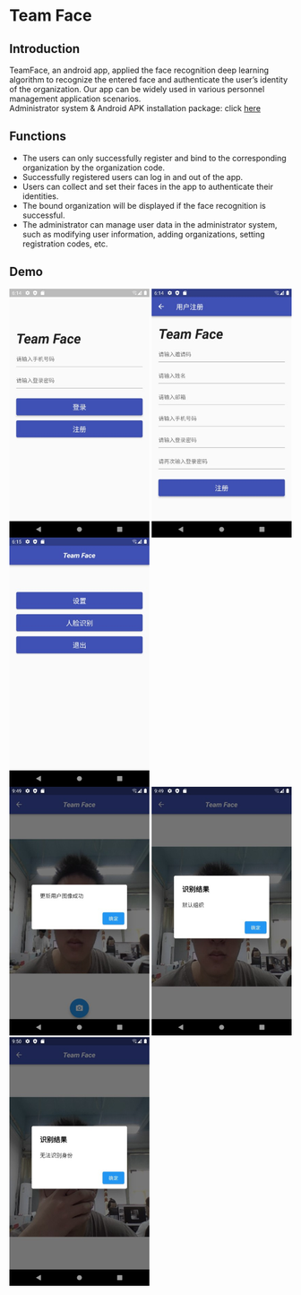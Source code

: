 # Team Face

## Introduction
TeamFace, an android app, applied the face recognition deep learning algorithm to recognize the entered face and authenticate the user’s identity of the organization. Our app can be widely used in various personnel management application scenarios.<br>
Administrator system & Android APK installation package: click [here](http://39.103.167.15:2022)

## Functions
* The users can only successfully register and bind to the corresponding organization by the organization code.
* Successfully registered users can log in and out of the app.
* Users can collect and set their faces in the app to authenticate their identities.
* The bound organization will be displayed if the face recognition is successful.
* The administrator can manage user data in the administrator system, such as modifying user information, adding organizations, setting registration codes, etc.

## Demo
<img src="demo/login.jpg" alt="login" width="250" align = "center"/> <img src="demo/signup.jpg" alt="signup" width="250" align = "center"/> <img src="demo/home.jpg" alt="home" width="250" align = "center"/> <br>
<img src="demo/setting_success.jpg" alt="setting_success" width="250"/> <img src="demo/rec_success.jpg" alt="rec_success" width="250"/> <img src="demo/rec_failed.jpg" alt="rec_failed" width="250"/>
